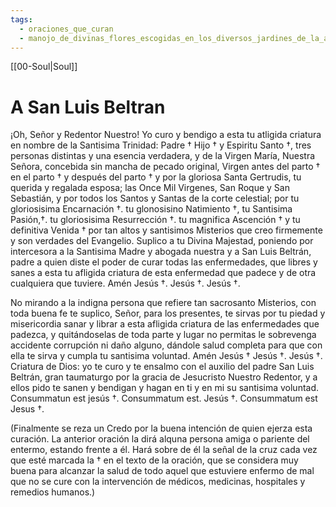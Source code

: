 ```yaml
---
tags:
  - oraciones_que_curan
  - manojo_de_divinas_flores_escogidas_en_los_diversos_jardines_de_la_antigua_sabiduria
---
```

[[00-Soul|Soul]]

# A San Luis Beltran

¡Oh, Señor y Redentor Nuestro! Yo curo y bendigo a esta tu atligida criatura en nombre de la Santisima Trinidad: Padre † Hijo † y Espiritu Santo †, tres personas distintas y una esencia verdadera, y de la Virgen María, Nuestra Señora, concebida sin mancha de pecado original, Virgen antes del parto † en el parto † y después del parto † y por la gloriosa Santa Gertrudis, tu querida y regalada esposa; las Once Mil Virgenes, San Roque y San Sebastián, y por todos los Santos y Santas de la corte celestial; por tu gloriosisima Encarnación †. tu glonosisino Natimiento †, tu Santisima Pasión,†. tu gloriosisima Resurrección †. tu magnifica Ascención † y tu definitiva Venida † por tan altos y santisimos Misterios que creo firmemente y son verdades del Evangelio. Suplico a tu Divina Majestad, poniendo por intercesora a la Santisima Madre y abogada nuestra y a San Luis Beltrán, padre a quien diste el poder de curar todas las enfermedades, que libres y sanes a esta tu afligida criatura de esta enfermedad que padece y de otra cualquiera que tuviere. Amén Jesús †. Jesús †. Jesús †.

No mirando a la indigna persona que refiere tan sacrosanto Misterios, con toda buena fe te suplico, Señor, para los presentes, te sirvas por tu piedad y misericordia sanar y librar a esta afligida criatura de las enfermedades que padezca, y quitándoselas de toda parte y lugar no permitas le sobrevenga accidente corrupción ni daño alguno, dándole salud completa para que con ella te sirva y cumpla tu santisima voluntad. Amén Jesús † Jesús †. Jesús †.
Criatura de Dios: yo te curo y te ensalmo con el auxilio del padre San Luis Beltrán, gran taumaturgo por la gracia de Jesucristo Nuestro Redentor, y a ellos pido te sanen y bendigan y hagan en ti y en mi su santisima voluntad. Consummatun est jesús †. Consummatum est. Jesús †. Consummatum est Jesus †.

(Finalmente se reza un Credo por la buena intención de quien ejerza esta curación. La anterior oración la dirá alquna persona amiga o pariente del entermo, estando frente a él. Hará sobre de él la señal de la cruz cada vez que esté marcada la † en el texto de la oración, que se considera muy buena para alcanzar la salud de todo aquel que estuviere enfermo de mal que no se cure con la intervención de médicos, medicinas, hospitales y remedios humanos.)
